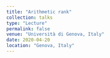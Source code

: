 ```yaml
---
title: "Arithmetic rank"
collection: talks
type: "Lecture"
permalink: false
venue: "Università di Genova, Italy"
date: 2020-04-20
location: "Genova, Italy"
---
```



